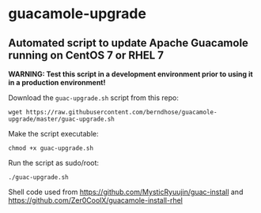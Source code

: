 # guacamole-upgrade
## Automated script to update Apache Guacamole running on CentOS 7 or RHEL 7

**WARNING: Test this script in a development environment prior to using it in a production environment!**

Download the `guac-upgrade.sh` script from this repo:
```
wget https://raw.githubusercontent.com/berndhose/guacamole-upgrade/master/guac-upgrade.sh
```

Make the script executable:
```
chmod +x guac-upgrade.sh
```

Run the script as sudo/root:
```
./guac-upgrade.sh
```

Shell code used from https://github.com/MysticRyuujin/guac-install and https://github.com/Zer0CoolX/guacamole-install-rhel
